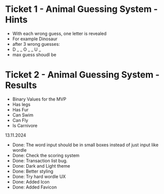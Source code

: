 # Ticket 1 - Animal Guessing System - Hints
* With each wrong guess, one letter is revealed 
* For example Dinosaur
* after 3 wrong guesses: 
* D _ _ O _ _ U _
* max guess shoudl be 

# Ticket 2 - Animal Guessing System - Results
* Binary Values for the MVP
* Has legs
* Has Fur
* Can Swim
* Can Fly
* Is Carnivore


13.11.2024

- Done: The word input should be in small boxes instead of just input like wordle
- Done: Check the scoring system 
- Done: Transaction list bug. 
- Done: Dark and Light theme
- Done: Better styling
- Done: Try hard wordle UX
- Done: Added Icon
- Done: Added Favicon
